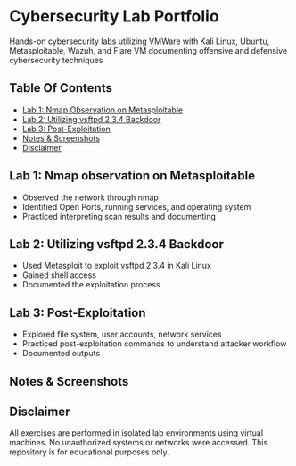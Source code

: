 # Cybersecurity Lab Portfolio

Hands-on cybersecurity labs utilizing VMWare with Kali Linux, Ubuntu, Metasploitable, Wazuh, and Flare VM documenting offensive and defensive cybersecurity techniques

## Table Of Contents
- [Lab 1: Nmap Observation on Metasploitable](lab1-nmap/README.md)
- [Lab 2: Utilizing vsftpd 2.3.4 Backdoor](#lab-2-Utilizing-vsftpd-234-backdoor)
- [Lab 3: Post-Exploitation](#lab-3-post-exploitation)
- [Notes & Screenshots](#notes--screenshots)
- [Disclaimer](#disclaimer)

## Lab 1: Nmap observation on Metasploitable
- Observed the network through nmap
- Identified Open Ports, running services, and operating system
- Practiced interpreting scan results and documenting

## Lab 2: Utilizing vsftpd 2.3.4 Backdoor
- Used Metasploit to exploit vsftpd 2.3.4 in Kali Linux
- Gained shell access
- Documented the exploitation process

## Lab 3: Post-Exploitation
- Explored file system, user accounts, network services
- Practiced post-exploitation commands to understand attacker workflow
- Documented outputs

## Notes & Screenshots


  
 
## Disclaimer
All exercises are performed in isolated lab environments using virtual machines. No unauthorized systems or networks were accessed. This repository is for educational purposes only.

